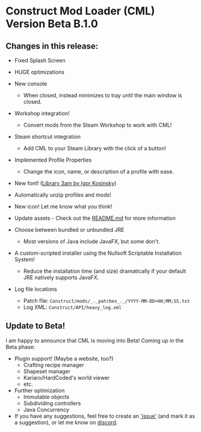 # Construct Mod Loader (CML) Version Beta B.1.0
## Changes in this release:
* Fixed Splash Screen
* HUGE optimizations
* New console
  * When closed, instead minimizes to tray until the main window is closed.
* Workshop integration!
  * Convert mods from the Steam Workshop to work with CML!
* Steam shortcut integration
  * Add CML to your Steam Library with the click of a button!
* Implemented Profile Properties
  * Change the icon, name, or description of a profile with ease.
* New font! ([Library 3am by Igor Kosinsky](https://www.fontspace.com/library-3-am-font-f30355))
* Automatically unzip profiles and mods!
* New icon! Let me know what you think!
* Update assets - Check out the [README.md](https://github.com/yodarocks1/ConstructModLoader/blob/master/README.md#update-instructions) for more information
* Choose between bundled or unbundled JRE
  * Most versions of Java include JavaFX, but some don't.
* A custom-scripted installer using the Nullsoft Scriptable Installation System!
  * Reduce the installation time (and size) dramatically if your default JRE natively supports JavaFX.

* Log file locations
  * Patch file: `Construct/mods/_._patches_._/YYYY-MM-DD+HH;MM;SS.txt`
  * Log XML: `Construct/API/heavy_log.xml`

## Update to Beta!
I am happy to announce that CML is moving into Beta!
Coming up in the Beta phase:
* Plugin support! (Maybe a website, too?)
  * Crafting recipe manager
  * Shapeset manager
  * Kariaro/HardCoded's world viewer
  * etc.
* Further optimization
  * Immutable objects
  * Subdividing controllers
  * Java Concurrency
* If you have any suggestions, feel free to create an ['issue'](https://github.com/yodarocks1/ConstructModLoader/issues) (and mark it as a suggestion), or let me know on [discord](https://discord.gg/ZcWwHeZ).